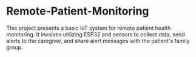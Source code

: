 # Remote-Patient-Monitoring
This project presents a basic IoT system for remote patient health monitoring. It involves utilizing ESP32 and sensors to collect data, send alerts to the caregiver, and share alert messages with the patient's family group.
